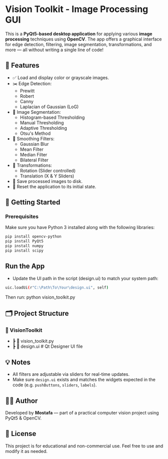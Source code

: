 # Vision Toolkit - Image Processing GUI

This is a **PyQt5-based desktop application** for applying various **image processing** techniques using **OpenCV**. The app offers a graphical interface for edge detection, filtering, image segmentation, transformations, and more — all without writing a single line of code!

## 📸 Features

- ✅ Load and display color or grayscale images.
- ✂️ Edge Detection:
  - Prewitt
  - Robert
  - Canny
  - Laplacian of Gaussian (LoG)
- 🎨 Image Segmentation:
  - Histogram-based Thresholding
  - Manual Thresholding
  - Adaptive Thresholding
  - Otsu's Method
- 🧹 Smoothing Filters:
  - Gaussian Blur
  - Mean Filter
  - Median Filter
  - Bilateral Filter
- 🔄 Transformations:
  - Rotation (Slider controlled)
  - Translation (X & Y Sliders)
- 💾 Save processed images to disk.
- 🔁 Reset the application to its initial state.

## 🚀 Getting Started

### Prerequisites

Make sure you have Python 3 installed along with the following libraries:

```bash
pip install opencv-python
pip install PyQt5
pip install numpy
pip install scipy
```



## Run the App
- Update the UI path in the script (design.ui) to match your system path:
```bash
uic.loadUi(r"C:\Path\To\Your\design.ui", self)
```
Then run:
python vision_toolkit.py

## 🗂️ Project Structure

### 📁 VisionToolkit
- ┣ 📜 vision_toolkit.py
- ┣ 📄 design.ui         # Qt Designer UI file




## 💡 Notes

- All filters are adjustable via sliders for real-time updates.
- Make sure `design.ui` exists and matches the widgets expected in the code (e.g. `pushButtons`, `sliders`, `labels`).

## 👨‍💻 Author

Developed by **Mostafa** — part of a practical computer vision project using PyQt5 & OpenCV.

## 📃 License

This project is for educational and non-commercial use. Feel free to use and modify it as needed.
